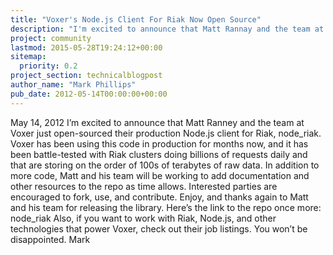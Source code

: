 ```yaml
---
title: "Voxer's Node.js Client For Riak Now Open Source"
description: "I'm excited to announce that Matt Rannay and the team at Voxer just open-sourced their production node.js client for Riak, node_riak."
project: community
lastmod: 2015-05-28T19:24:12+00:00
sitemap:
  priority: 0.2
project_section: technicalblogpost
author_name: "Mark Phillips"
pub_date: 2012-05-14T00:00:00+00:00
---
```

May 14, 2012
I’m excited to announce that Matt Ranney and the team at Voxer just open-sourced their production Node.js client for Riak, node\_riak. Voxer has been using this code in production for months now, and it has been battle-tested with Riak clusters doing billions of requests daily and that are storing on the order of 100s of terabytes of raw data.
In addition to more code, Matt and his team will be working to add documentation and other resources to the repo as time allows. Interested parties are encouraged to fork, use, and contribute.
Enjoy, and thanks again to Matt and his team for releasing the library. Here’s the link to the repo once more: node\_riak
Also, if you want to work with Riak, Node.js, and other technologies that power Voxer, check out their job listings. You won’t be disappointed.
Mark

